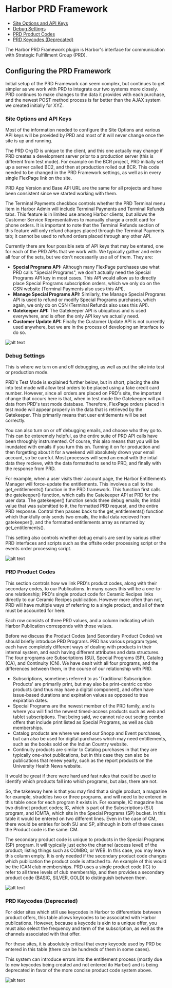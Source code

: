 # Harbor PRD Framework

- [Site Options and API Keys](#site-options-and-api-keys)
- [Debug Settings](#debug-settings)
- [PRD Product Codes](#prd-product-codes)
- [PRD Keycodes (Deprecated)](#prd-keycodes-deprecated)

The Harbor PRD Framework plugin is Harbor's interface for communication with Strategic Fulfillment Group (PRD).

## Configuring the PRD Framework

Initial setup of the PRD Framework can seem complex, but continues to get simpler as we work with PRD to integrate our two systems more closely. PRD continues to make changes to the data it provides with each purchase, and the newest POST method process is far better than the AJAX system we created initially for XYZ.

### Site Options and API Keys

Most of the information needed to configure the Site Options and various API keys will be provided by PRD and most of it will never change once the site is up and running.

The PRD Org ID is unique to the client, and this one actually may change if PRD creates a development server prior to a production server (this is different from test mode). For example on the BCR project, PRD initially set up a server called BC2, and then at production rolled out BCR. This code needed to be changed in the PRD Framework settings, as well as in every single FlexPage link on the site.

PRD App Version and Base API URL are the same for all projects and have been consistent since we started working with them.

The Terminal Payments checkbox controls whether the PRD Terminal menu item in Harbor Admin will include Terminal Payments and Terminal Refunds tabs. This feature is in limited use among Harbor clients, but allows the Customer Service Representatives to manually charge a credit card for phone orders. It is important to note that the Terminal Refunds section of this feature will only refund charges placed through the Terminal Payments tab; it cannot be used to refund orders placed through any other API.

Currently there are four possible sets of API keys that may be entered, one for each of the PRD APIs that we work with. We typically gather and enter all four of the sets, but we don't necessarily use all of them. They are:

- **Special Programs API:** Although many FlexPage purchases use what PRD calls "Special Programs", we don't actually need the Special Programs API key in most cases. This API would allow us to directly place Special Programs subscription orders, which we only do on the CSN website (Terminal Payments also uses this API).
- **Manage Special Programs API:** Similarly, the Manage Special Programs API is used to refund or modify Special Programs purchases, which again, we only do on CSN (Terminal Refunds also uses this API).
- **Gatekeeper API:**  The Gatekeeper API is ubiquitous and is used everywhere, and is often the only API key we actually need.
- **Customer Update API:**  Finally the Customer Update API is not currently used anywhere, but we are in the process of developing an interface to do so.

![alt text](https://github.com/mwendell/code_samples/blob/master/docs/images/harbor-prd-framework-a.png "Screenshot")


### Debug Settings

This is where we turn on and off debugging, as well as put the site into test or production mode.

PRD's Test Mode is explained further below, but in short, placing the site into test mode will allow test orders to be placed using a fake credit card number. However, since all orders are placed on PRD's site, the important change that occurs here is that, when in test mode the Gatekeeper will pull data from PRD's test mode database. Therefore, FlexPage orders placed in test mode will appear properly in the data that is retrieved by the Gatekeeper. This primarily means that user entitlements will be set correctly.

You can also turn on or off debugging emails, and choose who they go to. This can be exteremely helpful, as the entire suite of PRD API calls have been throughly instrumented. Of course, this also means that you will be inundated with emails if you turn this on. Turning it on for production and then forgetting about it for a weekend will absolutely drown your email account, so be careful. Most processes will send an email with the intial data they recieve, with the data formatted to send to PRD, and finally with the response from PRD.

For example, when a user visits their account page, the Harbor Entitlements Manager will force-update the entitlements. This involves a call to the get_entitlements() function in the PRD framework. This function first calls the gatekeeper() function, which calls the Gatekeeper API at PRD for the user data. The gatekeeper() function sends three debug emails; the intial value that was submitted to it, the formatted PRD request, and the entire PRD response. Control then passes back to the get_entitlements() function which thankfully only sends two emails, the intial data recieved from gatekeeper(), and the formatted entitlements array as returned by get_entitlements(). 

This setting also controls whether debug emails are sent by various other PRD interfaces and scripts such as the offsite order processing script or the events order processing script.

![alt text](https://github.com/mwendell/code_samples/blob/master/docs/images/harbor-prd-framework-b.png "Screenshot")

### PRD Product Codes

This section controls how we link PRD's product codes, along with their secondary codes, to our Publications. In many cases this will be a one-to-one relationship; PRD's single product code for Ceramic Recipes links directly to our Ceramic Recipes publication. However more often than not, PRD will have multiple ways of referring to a single product, and all of them must be accounted for here.

Each row consists of three PRD values, and a column indicating which Harbor Publication corresponds with those values.

Before we discuss the Product Codes (and Secondary Product Codes) we should briefly introduce PRD Programs. PRD has various program types, each have completely different ways of dealing with products in their internal system, and each having different attributes and data structures. The four programs are Subscriptions (SU), Special Programs (SP), Catalog (CA), and Continuity (CN). We have dealt with all four programs, and the differences between them, in the course of our relationship with PRD.

- Subscriptions, sometimes referred to as 'Traditional Subscription Products' are primarily print, but may also be print-centric combo products (and thus may have a digital component), and often have issue-based durations and expiration values as opposed to true expiration dates. 
- Special Programs are the newest member of the PRD family, and is where you will find the newest timed-access products such as web and tablet subscriptions. That being said, we cannot rule out seeing combo offers that include print listed as Special Programs, as well as club memberships.
- Catalog products are where we send our Shopp and Event purchases, but can also be used for digital purchases which may need entitlements, such as the books sold on the Indian Country website.
- Continuity products are similar to Catalog purchases in that they are typically one-shot publications, but in this case they can also be publications that renew yearly, such as the report products on the University Health News website.

It would be great if there were hard and fast rules that could be used to identify which products fall into which programs, but alas, there are not.

So, the takeaway here is that you may find that a single product, a magazine for example, straddles two or three programs, and will need to be entered in this table once for each program it exists in. For example, IC magazine has two distinct product codes; IC, which is part of the Subscriptions (SU) program, and ICMTA, which sits in the Special Programs (SP) bucket. In this table it would be entered on two different lines. Even in the case of CM, there would be entries for both SU and SP, although in both of these cases the Product code is the same: CM.

The secondary product code is unique to products in the Special Programs (SP) program. It will typically just echo the channel (access level) of the product; listing things such as COMBO, or WEB. In this case, you may leave this column empty. It is only needed if the secondary product code changes which publication the product code is attached to. An example of this would be the ICAN club memberships. PRD uses a single product code (IC) to refer to all three levels of club membership, and then provides a secondary product code (BASIC, SILVER, GOLD) to distinguish between them.

![alt text](https://github.com/mwendell/code_samples/blob/master/docs/images/harbor-prd-framework-c.png "Screenshot")


### PRD Keycodes (Deprecated)

For older sites which still use keycodes in Harbor to differentiate between product offers, this table allows keycodes to be associated with Harbor publications. However, because a keycode is akin to a unique offer, you must also select the frequency and term of the subscription, as well as the channels associated with that offer.

For these sites, it is absolutely critical that every keycode used by PRD be entered in this table (there can be hundreds of them in some cases).

This system can introduce errors into the entitlement process (mostly due to new keycodes being created and not entered ito Harbor) and is being deprecated in favor of the more concise product code system above.  

![alt text](https://github.com/mwendell/code_samples/blob/master/docs/images/harbor-prd-framework-d.png "Screenshot")

